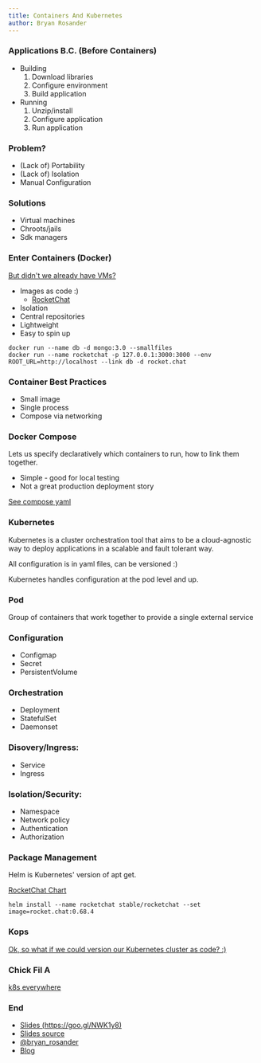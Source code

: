 ```yaml
---
title: Containers And Kubernetes
author: Bryan Rosander
---
```


### Applications B.C. (Before Containers)

* Building
    1. Download libraries
    1. Configure environment
    1. Build application
* Running
    1. Unzip/install
    1. Configure application
    1. Run application

### Problem?

* (Lack of) Portability
* (Lack of) Isolation
* Manual Configuration

### Solutions

* Virtual machines
* Chroots/jails
* Sdk managers

### Enter Containers (Docker)

[But didn't we already have VMs?](https://stackoverflow.com/a/33132462/586148)

* Images as code :)
    * [RocketChat](https://github.com/RocketChat/Docker.Official.Image/blob/294dc246d5a38b4143dbeb3435fbce501583bae7/Dockerfile)
* Isolation
* Central repositories
* Lightweight
* Easy to spin up

```
docker run --name db -d mongo:3.0 --smallfiles
docker run --name rocketchat -p 127.0.0.1:3000:3000 --env ROOT_URL=http://localhost --link db -d rocket.chat
```

### Container Best Practices

* Small image
* Single process
* Compose via networking

### Docker Compose

Lets us specify declaratively which containers to run, how to link them together.

* Simple - good for local testing
* Not a great production deployment story

[See compose yaml](rocket-chat-compose/docker-compose.yaml)

### Kubernetes

Kubernetes is a cluster orchestration tool that aims to be a cloud-agnostic way to deploy applications in a scalable and fault tolerant way.

All configuration is in yaml files, can be versioned :)

Kubernetes handles configuration at the pod level and up.

### Pod

Group of containers that work together to provide a single external service

### Configuration

* Configmap
* Secret
* PersistentVolume

### Orchestration

* Deployment
* StatefulSet
* Daemonset

### Disovery/Ingress:

* Service
* Ingress

### Isolation/Security:

* Namespace
* Network policy
* Authentication
* Authorization

### Package Management

Helm is Kubernetes' version of apt get.

[RocketChat Chart](https://github.com/helm/charts/tree/master/stable/rocketchat)

```
helm install --name rocketchat stable/rocketchat --set image=rocket.chat:0.68.4
```

### Kops

[Ok, so what if we could version our Kubernetes cluster as code? :)](https://github.com/kubernetes/kops)

### Chick Fil A

[k8s everywhere](https://medium.com/@cfatechblog/edge-computing-at-chick-fil-a-7d67242675e2)

### End

* [Slides (https://goo.gl/NWK1y8)](https://brosander.github.io/k8s-talk/#/)
* [Slides source](https://github.com/brosander/k8s-talk)
* [\@bryan_rosander](https://twitter.com/bryan_rosander)
* [Blog](https://blog.rosander.ninja/)

